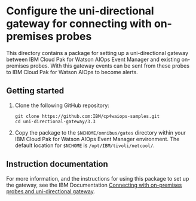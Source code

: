 # Configure the uni-directional gateway for connecting with on-premises probes

This directory contains a package for setting up a uni-directional gateway between IBM Cloud Pak for Watson AIOps Event Manager and existing on-premises probes. With this gateway events can be sent from these probes to IBM Cloud Pak for Watson AIOps to become alerts.

## Getting started

1. Clone the following GitHub repository:

   ```
   git clone https://github.com:IBM/cp4waiops-samples.git
   cd uni-directional-gateway/3.3
   ```

2. Copy the package to the `$NCHOME/omnibus/gates` directory within your IBM Cloud Pak for Watson AIOps Event Manager environment. The default location for `$NCHOME` is `/opt/IBM/tivoli/netcool/`.

## Instruction documentation

For more information, and the instructions for using this package to set up the gateway, see the IBM Documentation [Connecting with on-premises probes and uni-directional gateway](https://ibm.biz/aiops_unidirectgate_33).
